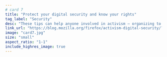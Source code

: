 ```yaml
---
# card 7
title: "Protect your digital security and know your rights"
tag_label: "Security"
desc: "These tips can help anyone involved in activism — organizing to participating — protect their digital privacy and security."
link_url: "https://blog.mozilla.org/firefox/activism-digital-security/?utm_source=www.mozilla.org&utm_medium=referral&utm_campaign=homepage&utm_content=card"
image: "card7.jpg"
size: "small"
aspect_ratio: "1-1"
include_highres_image: true
---
```

